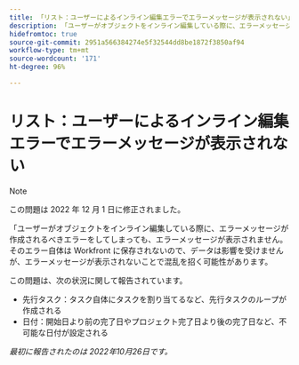 ```yaml
---
title: 「リスト：ユーザーによるインライン編集エラーでエラーメッセージが表示されない」
description: 「ユーザーがオブジェクトをインライン編集している際に、エラーメッセージが作成されるはずのエラーをしても、エラーメッセージが表示されません。そのエラー自体は Workfront に保存されないので、データは影響を受けませんが、エラーメッセージが表示されないことで混乱を招く可能性があります。」
hidefromtoc: true
source-git-commit: 2951a566384274e5f32544dd8be1872f3850af94
workflow-type: tm+mt
source-wordcount: '171'
ht-degree: 96%

---
```



# リスト：ユーザーによるインライン編集エラーでエラーメッセージが表示されない

>[!NOTE]
>
>この問題は 2022 年 12 月 1 日に修正されました。

「ユーザーがオブジェクトをインライン編集している際に、エラーメッセージが作成されるべきエラーをしてしまっても、エラーメッセージが表示されません。そのエラー自体は Workfront に保存されないので、データは影響を受けませんが、エラーメッセージが表示されないことで混乱を招く可能性があります。

この問題は、次の状況に関して報告されています。

* 先行タスク：タスク自体にタスクを割り当てるなど、先行タスクのループが作成される
* 日付：開始日より前の完了日やプロジェクト完了日より後の完了日など、不可能な日付が設定される

_最初に報告されたのは 2022年10月26日です。_

